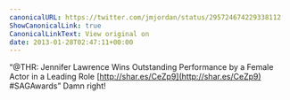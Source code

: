 ```yaml
---
canonicalURL: https://twitter.com/jmjordan/status/295724674229338112
ShowCanonicalLink: true
CanonicalLinkText: View original on
date: 2013-01-28T02:47:11+00:00
---
```

“@THR: Jennifer Lawrence Wins Outstanding Performance by a Female Actor in a Leading Role [http://shar.es/CeZp9](http://shar.es/CeZp9) #SAGAwards” Damn right!